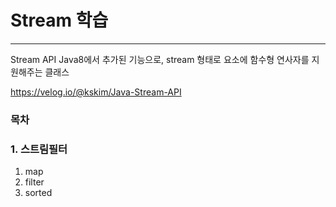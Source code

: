 # Stream 학습
---

Stream API
Java8에서 추가된 기능으로, stream 형태로 요소에 함수형 연사자를 지원해주는 클래스

https://velog.io/@kskim/Java-Stream-API




### 목차
### 1. 스트림필터 
1. map
2. filter
3. sorted